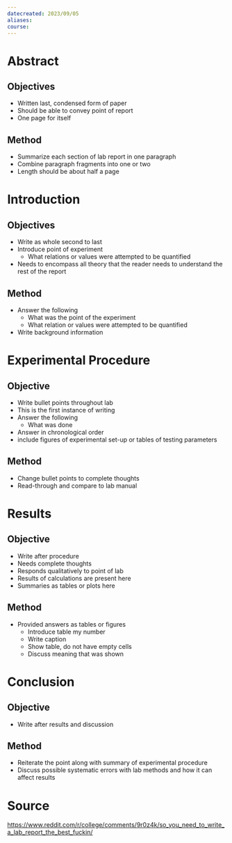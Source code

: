```yaml
---
datecreated: 2023/09/05
aliases:
course:
---
```


# Abstract

## Objectives

- Written last, condensed form of paper
- Should be able to convey point of report
- One page for itself

## Method

- Summarize each section of lab report in one paragraph
- Combine paragraph fragments into one or two
- Length should be about half a page

# Introduction

## Objectives

- Write as whole second to last
- Introduce point of experiment
	- What relations or values were attempted to be quantified
- Needs to encompass all theory that the reader needs to understand the rest of the report

## Method

- Answer the following
	- What was the point of the experiment
	- What relation or values were attempted to be quantified
- Write background information

# Experimental Procedure

## Objective

- Write bullet points throughout lab
- This is the first instance of writing
- Answer the following
	- What was done
- Answer in chronological order
- include figures of experimental set-up or tables of testing parameters 

## Method

- Change bullet points to complete thoughts
- Read-through and compare to lab manual

# Results

## Objective

- Write after procedure
- Needs complete thoughts 
- Responds qualitatively to point of lab
- Results of calculations are present here
- Summaries as tables or plots here

## Method

- Provided answers as tables or figures
	- Introduce table my number 
	- Write caption
	- Show table, do not have empty cells
	- Discuss meaning that was shown

# Conclusion

## Objective

- Write after results and discussion

## Method

- Reiterate the point along with summary of experimental procedure
- Discuss possible systematic errors with lab methods and how it can affect results



# Source

https://www.reddit.com/r/college/comments/9r0z4k/so_you_need_to_write_a_lab_report_the_best_fuckin/